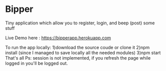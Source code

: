 # Bipper
Tiny application which allow you to register, login, and beep (post) some stuff

Live Demo here : https://bipperapp.herokuapp.com

To run the app locally:
1)download the source coude or clone it
2)npm install (since I managed to save locally all the needed modules)
3)npm start 
That's all
Ps: session is not implemented, if you refresh the page while logged in you'll be logged out.

